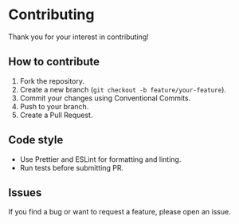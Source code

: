 # Contributing

Thank you for your interest in contributing!

## How to contribute

1. Fork the repository.
2. Create a new branch (`git checkout -b feature/your-feature`).
3. Commit your changes using Conventional Commits.
4. Push to your branch.
5. Create a Pull Request.

## Code style

- Use Prettier and ESLint for formatting and linting.
- Run tests before submitting PR.

## Issues

If you find a bug or want to request a feature, please open an issue.
